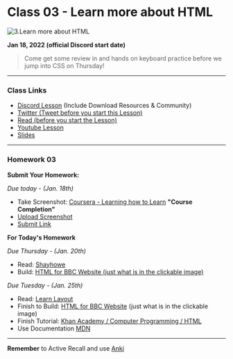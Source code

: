 # Class 03 - Learn more about HTML

![3.Learn more about HTML](https://cdn.hashnode.com/res/hashnode/image/upload/v1676548670701/lAuWXO2Od.png?auto=compress)

**Jan 18, 2022 (official Discord start date)**

> Come get some review in and hands on keyboard practice before we jump into CSS on Thursday!

<hr />

### Class Links

- [Discord Lesson](https://discord.com/channels/735923219315425401/738891289071714388/933126749653434408) (Include Download Resources & Community)
- [Twitter (Tweet before you start this Lesson)](https://twitter.com/leonnoel/status/1483567676626653185)
- [Read (before you start the Lesson)](https://www.familyfriendpoems.com/poem/have-you-earned-your-tomorrow-by-edgar-albert-guest)
- [Youtube Lesson](https://www.youtube.com/watch?v=h3wVQJ6SNfY)
- [Slides](https://slides.com/leonnoel/html-the-basics-100devs)

<hr />

### Homework 03

**Submit Your Homework:**

_Due today - (Jan. 18th)_

- Take Screenshot: [Coursera - Learning how to Learn](https://www.coursera.org/learn/learning-how-to-learn) **"Course Completion"**
- [Upload Screenshot](https://imgbb.com/)
- [Submit Link](https://docs.google.com/forms/d/e/1FAIpQLScFLlI8YxOuqhQDtLdB_2KbMBTFx9kJmy9D42zbOkuebhFZxw/viewform)

**For Today's Homework**

_Due Thursday - (Jan. 20th)_

- Read: [Shayhowe](https://learn.shayhowe.com/html-css/)
- Build: [HTML for BBC Website (just what is in the clickable image)](https://cdn.hashnode.com/res/hashnode/image/upload/v1669562498753/mWPYETbDc.png?auto=compress)

_Due Tuesday - (Jan. 25th)_

- Read: [Learn Layout](https://learnlayout.com/)
- Finish to Build: [HTML for BBC Website](https://cdn.hashnode.com/res/hashnode/image/upload/v1669562498753/mWPYETbDc.png?auto=compress) (just what is in the clickable image)
- Finish Tutorial: [Khan Academy / Computer Programming / HTML](https://www.khanacademy.org/computing/computer-programming/html-css)
- Use Documentation [MDN](https://developer.mozilla.org/en-US/docs/Web/HTML)

<hr />

**Remember** to Active Recall and use [Anki](https://apps.ankiweb.net/)
